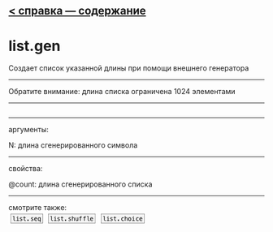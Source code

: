 [< справка — содержание](ceammc_lib.html)
---

# list.gen


Создает список указанной длины при помощи внешнего генератора

---

Обратите внимание: длина списка ограничена 1024 элементами
<br>


---


```

```

---
аргументы:

N: длина сгенерированного символа<br>

---
свойства:

@count: длина сгенерированного списка<br>

---
смотрите также:<br>
[![list.seq](img/object_list.seq.png)](list.seq.html)
[![list.shuffle](img/object_list.shuffle.png)](list.shuffle.html)
[![list.choice](img/object_list.choice.png)](list.choice.html)
